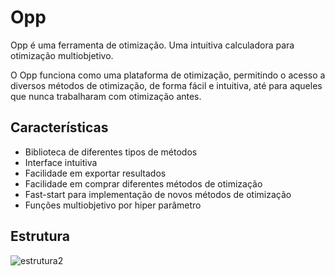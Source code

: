 # Opp
Opp é uma ferramenta de otimização. Uma intuitiva calculadora para otimização multiobjetivo.

O Opp funciona como uma plataforma de otimização, permitindo o acesso a diversos métodos de otimização, de forma fácil e intuitiva, até para aqueles que nunca trabalharam com otimização antes.

## Características
- Biblioteca de diferentes tipos de métodos
- Interface intuitiva
- Facilidade em exportar resultados
- Facilidade em comprar diferentes métodos de otimização
- Fast-start para implementação de novos métodos de otimização
- Funções multiobjetivo por hiper parâmetro

## Estrutura

![estrutura2](https://user-images.githubusercontent.com/64225460/117377375-83ddf680-aea9-11eb-86bb-686d431650fa.png)




